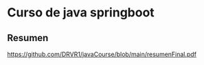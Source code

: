 # Curso de java springboot

## Resumen
https://github.com/DRVR1/javaCourse/blob/main/resumenFinal.pdf
